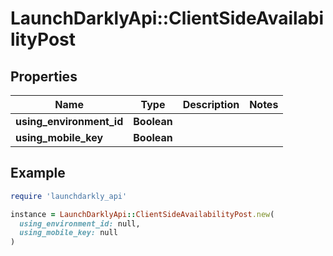# LaunchDarklyApi::ClientSideAvailabilityPost

## Properties

| Name | Type | Description | Notes |
| ---- | ---- | ----------- | ----- |
| **using_environment_id** | **Boolean** |  |  |
| **using_mobile_key** | **Boolean** |  |  |

## Example

```ruby
require 'launchdarkly_api'

instance = LaunchDarklyApi::ClientSideAvailabilityPost.new(
  using_environment_id: null,
  using_mobile_key: null
)
```

